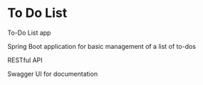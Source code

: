 # To Do List
To-Do List app

Spring Boot application for basic management of a list of to-dos

RESTful API

Swagger UI for documentation
